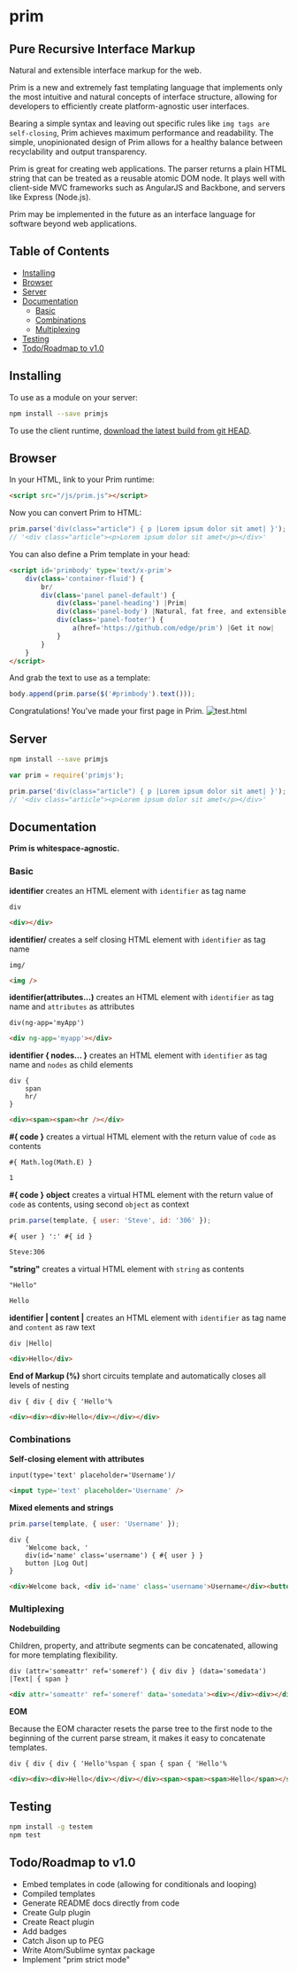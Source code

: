 # prim

## Pure Recursive Interface Markup

Natural and extensible interface markup for the web.

Prim is a new and extremely fast templating language that implements only the most intuitive and natural concepts of interface structure, allowing for developers to efficiently create platform-agnostic user interfaces.

Bearing a simple syntax and leaving out specific rules like `img tags are self-closing`, Prim achieves maximum performance and readability. The simple, unopinionated design of Prim allows for a healthy balance between recyclability and output transparency.

Prim is great for creating web applications. The parser returns a plain HTML string that can be treated as a reusable atomic DOM node. It plays well with client-side MVC frameworks such as AngularJS and Backbone, and servers like Express (Node.js).

Prim may be implemented in the future as an interface language for software beyond web applications.


## Table of Contents
* [Installing](#installing)
* [Browser](#browser)
* [Server](#server)
* [Documentation](#documentation)
	* [Basic](#basic)
	* [Combinations](#combinations)
	* [Multiplexing](#multiplexing)
* [Testing](#testing)
* [Todo/Roadmap to v1.0](#todo-roadmap-to-v1.0)


## Installing

To use as a module on your server:
```sh
npm install --save primjs
```

To use the client runtime, [download the latest build from git HEAD](https://github.com/edge/prim/tree/master/dist).

## Browser

In your HTML, link to your Prim runtime:
```html
<script src="/js/prim.js"></script>
```

Now you can convert Prim to HTML:
```js
prim.parse('div(class="article") { p |Lorem ipsum dolor sit amet| }');
// '<div class="article"><p>Lorem ipsum dolor sit amet</p></div>'
```

You can also define a Prim template in your head:
```html
<script id='primbody' type='text/x-prim'>
	div(class='container-fluid') {
		br/
		div(class='panel panel-default') {
			div(class='panel-heading') |Prim|
			div(class='panel-body') |Natural, fat free, and extensible interface markup for the web.|
			div(class='panel-footer') {
				a(href='https://github.com/edge/prim') |Get it now|
			}
		}
	}
</script>
```

And grab the text to use as a template:
```js
body.append(prim.parse($('#primbody').text()));
```

Congratulations! You've made your first page in Prim.
![test.html](http://i.imgur.com/pEEuYKE.png)

## Server

```sh
npm install --save primjs
```

```js
var prim = require('primjs');

prim.parse('div(class="article") { p |Lorem ipsum dolor sit amet| }');
// '<div class="article"><p>Lorem ipsum dolor sit amet</p></div>'
```

## Documentation

**Prim is whitespace-agnostic.**

### Basic

**identifier**
creates an HTML element with `identifier` as tag name
```jade
div
```
```html
<div></div>
```

**identifier/**
creates a self closing HTML element with `identifier` as tag name
```jade
img/
```
```html
<img />
```

**identifier(attributes...)**
creates an HTML element with `identifier` as tag name and `attributes` as attributes
```jade
div(ng-app='myApp')
```
```html
<div ng-app='myapp'></div>
```

**identifier { nodes... }**
creates an HTML element with `identifier` as tag name and `nodes` as child elements
```jade
div {
	span
	hr/
}
```
```html
<div><span><span><hr /></div>
```

**#{ code }**
creates a virtual HTML element with the return value of `code` as contents
```jade
#{ Math.log(Math.E) }
```
```html
1
```

**#{ code }**
**object**
creates a virtual HTML element with the return value of `code` as contents, using second `object` as context
```js
prim.parse(template, { user: 'Steve', id: '306' });
```
```jade
#{ user } ':' #{ id }
```
```html
Steve:306
```

**"string"**
creates a virtual HTML element with `string` as contents
```jade
"Hello"
```
```html
Hello
```

**identifier | content |**
creates an HTML element with `identifier` as tag name and `content` as raw text
```jade
div |Hello|
```
```html
<div>Hello</div>
```

**End of Markup (%)**
short circuits template and automatically closes all levels of nesting
```jade
div { div { div { 'Hello'%
```
```html
<div><div><div>Hello</div></div></div>
```

### Combinations

**Self-closing element with attributes**
```jade
input(type='text' placeholder='Username')/
```
```html
<input type='text' placeholder='Username' />
```

**Mixed elements and strings**
```js
prim.parse(template, { user: 'Username' });
```
```jade
div {
	'Welcome back, '
	div(id='name' class='username') { #{ user } }
	button |Log Out|
}
```
```html
<div>Welcome back, <div id='name' class='username'>Username</div><button>Log Out</button></div>
```

### Multiplexing

**Nodebuilding**

Children, property, and attribute segments can be concatenated, allowing for more templating flexibility.

```jade
div (attr='someattr' ref='someref') { div div } (data='somedata') |Text| { span }
```
```html
<div attr='someattr' ref='someref' data='somedata'><div></div><div></div>Text<span></span></div>
```

**EOM**

Because the EOM character resets the parse tree to the first node to the beginning of the current parse stream, it makes it easy to concatenate templates.

```jade
div { div { div { 'Hello'%span { span { span { 'Hello'%
```
```html
<div><div><div>Hello</div></div></div><span><span><span>Hello</span></span></span>
```

## Testing

```sh
npm install -g testem
npm test
```

## Todo/Roadmap to v1.0

- Embed templates in code (allowing for conditionals and looping)
- Compiled templates
- Generate README docs directly from code
- Create Gulp plugin
- Create React plugin
- Add badges
- Catch Jison up to PEG
- Write Atom/Sublime syntax package
- Implement "prim strict mode"
